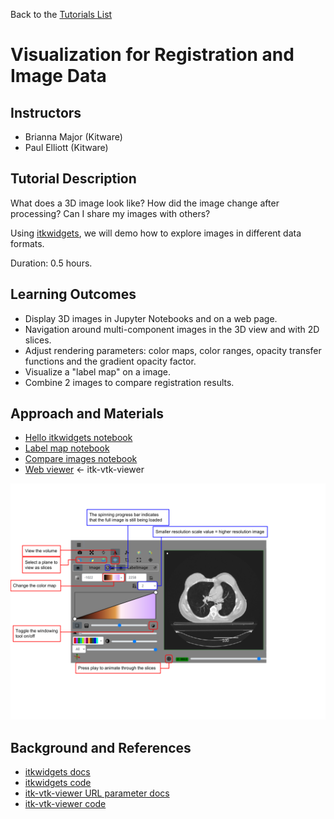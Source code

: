 Back to the [Tutorials List](../../README.md#tutorials-list)

# Visualization for Registration and Image Data

## Instructors

- Brianna Major (Kitware)
- Paul Elliott (Kitware)

## Tutorial Description

What does a 3D image look like? How did the image change after processing? Can I share my images with others?

Using [itkwidgets](https://itkwidgets.readthedocs.io/en/latest/), we will demo how to explore images in different data formats.

Duration: 0.5 hours.

## Learning Outcomes

- Display 3D images in Jupyter Notebooks and on a web page.
- Navigation around multi-component images in the 3D view and with 2D slices.
- Adjust rendering parameters: color maps, color ranges, opacity transfer functions and the gradient opacity factor.
- Visualize a "label map" on a image.
- Combine 2 images to compare registration results.

## Approach and Materials

- [Hello itkwidgets notebook](hello-itkwidgets.ipynb)
- [Label map notebook](IDC_Seg_Primer_Examples.ipynb)
- [Compare images notebook](ThinPlateSpline.ipynb)
- [Web viewer](https://kitware.github.io/itk-vtk-viewer/app/) <- itk-vtk-viewer

![itkwidgets interface](itkwidgets-interface.png)

## Background and References

- [itkwidgets docs](https://itkwidgets.readthedocs.io/en/latest/)
- [itkwidgets code](https://github.com/InsightSoftwareConsortium/itkwidgets)
- [itk-vtk-viewer URL parameter docs](https://kitware.github.io/itk-vtk-viewer/docs/viewer.html)
- [itk-vtk-viewer code](https://github.com/Kitware/itk-vtk-viewer)
